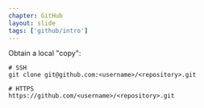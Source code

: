 ```yaml
---
chapter: GitHub
layout: slide
tags: ['github/intro']
---
```


Obtain a local "copy":

	# SSH
	git clone git@github.com:<username>/<repository>.git

	# HTTPS
	https://github.com/<username>/<repository>.git